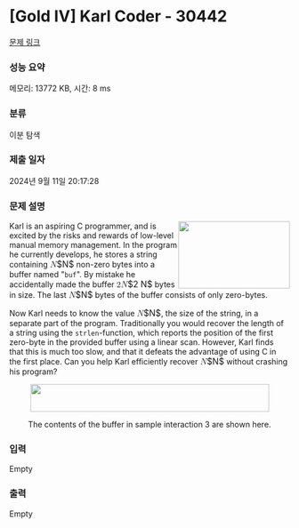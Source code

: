 # [Gold IV] Karl Coder - 30442 

[문제 링크](https://www.acmicpc.net/problem/30442) 

### 성능 요약

메모리: 13772 KB, 시간: 8 ms

### 분류

이분 탐색

### 제출 일자

2024년 9월 11일 20:17:28

### 문제 설명

<p><img alt="" src="https://upload.acmicpc.net/59430462-57ba-494f-9f20-6b32a110ad33/-/preview/" style="width: 200px; height: 121px; float: right;">Karl is an aspiring C programmer, and is excited by the risks and rewards of low-level manual memory management. In the program he currently develops, he stores a string containing <mjx-container class="MathJax" jax="CHTML" style="font-size: 109%; position: relative;"><mjx-math class="MJX-TEX" aria-hidden="true"><mjx-mi class="mjx-i"><mjx-c class="mjx-c1D441 TEX-I"></mjx-c></mjx-mi></mjx-math><mjx-assistive-mml unselectable="on" display="inline"><math xmlns="http://www.w3.org/1998/Math/MathML"><mi>N</mi></math></mjx-assistive-mml><span aria-hidden="true" class="no-mathjax mjx-copytext">$N$</span></mjx-container> non-zero bytes into a buffer named "<code>buf</code>". By mistake he accidentally made the buffer <mjx-container class="MathJax" jax="CHTML" style="font-size: 109%; position: relative;"><mjx-math class="MJX-TEX" aria-hidden="true"><mjx-mn class="mjx-n"><mjx-c class="mjx-c32"></mjx-c></mjx-mn><mjx-mi class="mjx-i"><mjx-c class="mjx-c1D441 TEX-I"></mjx-c></mjx-mi></mjx-math><mjx-assistive-mml unselectable="on" display="inline"><math xmlns="http://www.w3.org/1998/Math/MathML"><mn>2</mn><mi>N</mi></math></mjx-assistive-mml><span aria-hidden="true" class="no-mathjax mjx-copytext">$2 N$</span></mjx-container> bytes in size. The last <mjx-container class="MathJax" jax="CHTML" style="font-size: 109%; position: relative;"><mjx-math class="MJX-TEX" aria-hidden="true"><mjx-mi class="mjx-i"><mjx-c class="mjx-c1D441 TEX-I"></mjx-c></mjx-mi></mjx-math><mjx-assistive-mml unselectable="on" display="inline"><math xmlns="http://www.w3.org/1998/Math/MathML"><mi>N</mi></math></mjx-assistive-mml><span aria-hidden="true" class="no-mathjax mjx-copytext">$N$</span></mjx-container> bytes of the buffer consists of only zero-bytes.</p>

<p>Now Karl needs to know the value <mjx-container class="MathJax" jax="CHTML" style="font-size: 109%; position: relative;"><mjx-math class="MJX-TEX" aria-hidden="true"><mjx-mi class="mjx-i"><mjx-c class="mjx-c1D441 TEX-I"></mjx-c></mjx-mi></mjx-math><mjx-assistive-mml unselectable="on" display="inline"><math xmlns="http://www.w3.org/1998/Math/MathML"><mi>N</mi></math></mjx-assistive-mml><span aria-hidden="true" class="no-mathjax mjx-copytext">$N$</span></mjx-container>, the size of the string, in a separate part of the program. Traditionally you would recover the length of a string using the <code>strlen</code>-function, which reports the position of the first zero-byte in the provided buffer using a linear scan. However, Karl finds that this is much too slow, and that it defeats the advantage of using C in the first place. Can you help Karl efficiently recover <mjx-container class="MathJax" jax="CHTML" style="font-size: 109%; position: relative;"><mjx-math class="MJX-TEX" aria-hidden="true"><mjx-mi class="mjx-i"><mjx-c class="mjx-c1D441 TEX-I"></mjx-c></mjx-mi></mjx-math><mjx-assistive-mml unselectable="on" display="inline"><math xmlns="http://www.w3.org/1998/Math/MathML"><mi>N</mi></math></mjx-assistive-mml><span aria-hidden="true" class="no-mathjax mjx-copytext">$N$</span></mjx-container> without crashing his program?</p>

<p style="text-align: center;"><img alt="" src="https://upload.acmicpc.net/9f4d17ff-e504-4a76-b6db-912b880b83a9/-/preview/" style="width: 429px; height: 50px;"></p>

<p style="text-align: center;">The contents of the buffer in sample interaction 3 are shown here.</p>

### 입력 

 Empty

### 출력 

 Empty

